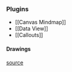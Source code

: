 ### Plugins

- [[Canvas Mindmap]]
- [[Data View]]
- [[Callouts]]

#### Drawings

[source](https://support.typora.io/Draw-Diagrams-With-Markdown/)
